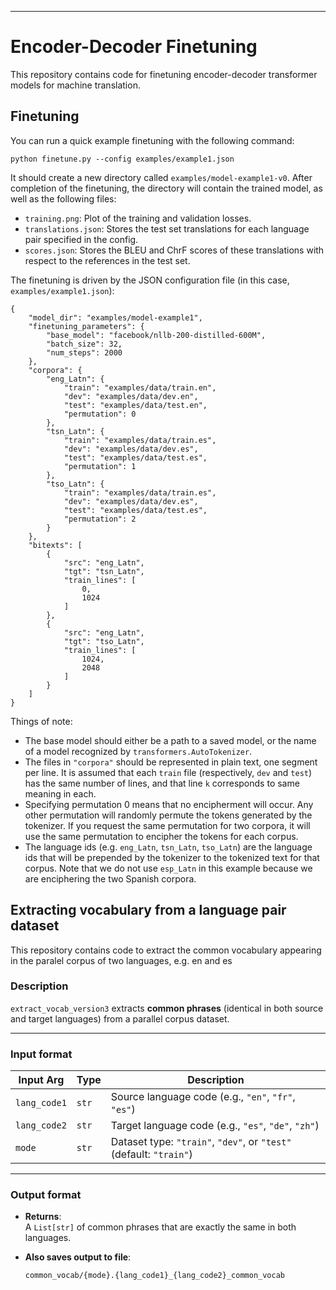 
-----
# Encoder-Decoder Finetuning

This repository contains code for finetuning encoder-decoder transformer models for machine translation.

## Finetuning

You can run a quick example finetuning with the following command:

    python finetune.py --config examples/example1.json

It should create a new directory called ```examples/model-example1-v0```. After completion of the finetuning, the directory will contain the trained model, as well as the following files:

- `training.png`: Plot of the training and validation losses.
- `translations.json`: Stores the test set translations for each language pair specified in the config.
- `scores.json`: Stores the BLEU and ChrF scores of these translations with respect to the references in the test set.

The finetuning is driven by the JSON configuration file (in this case, `examples/example1.json`):

    {
        "model_dir": "examples/model-example1",
        "finetuning_parameters": {
            "base_model": "facebook/nllb-200-distilled-600M",
            "batch_size": 32,
            "num_steps": 2000
        },
        "corpora": {
            "eng_Latn": {
                "train": "examples/data/train.en",
                "dev": "examples/data/dev.en",
                "test": "examples/data/test.en",
                "permutation": 0
            },
            "tsn_Latn": {
                "train": "examples/data/train.es",
                "dev": "examples/data/dev.es",
                "test": "examples/data/test.es",
                "permutation": 1
            },
            "tso_Latn": {
                "train": "examples/data/train.es",
                "dev": "examples/data/dev.es",
                "test": "examples/data/test.es",
                "permutation": 2
            }
        },
        "bitexts": [
            {
                "src": "eng_Latn",
                "tgt": "tsn_Latn",
                "train_lines": [
                    0,
                    1024
                ]
            },
            {
                "src": "eng_Latn",
                "tgt": "tso_Latn",
                "train_lines": [
                    1024,
                    2048
                ]
            }
        ]
    }



Things of note:

- The base model should either be a path to a saved model, or the name of a model recognized by `transformers.AutoTokenizer`.
- The files in `"corpora"` should be represented in plain text, one segment per line. It is assumed that each `train` file (respectively, `dev` and `test`) has the same number of lines, and that line `k` corresponds to same meaning in each.
- Specifying permutation 0 means that no encipherment will occur. Any other permutation will randomly permute the tokens generated by the tokenizer. If you request the same permutation for two corpora, it will use the same permutation to encipher the tokens for each corpus.
- The language ids (e.g. `eng_Latn`, `tsn_Latn`, `tso_Latn`) are the language ids that will be prepended by the tokenizer to the tokenized text for that corpus. Note that we do not use `esp_Latn` in this example because we are enciphering the two Spanish corpora.


## Extracting vocabulary from a language pair dataset

This repository contains code to extract the common vocabulary appearing in the paralel corpus of two languages, e.g. en and es

### Description

`extract_vocab_version3` extracts **common phrases** (identical in both source and target languages) from a parallel corpus dataset.

---

### Input format

| Input Arg    | Type   | Description                                                                 |
|--------------|--------|-----------------------------------------------------------------------------|
| `lang_code1` | `str`  | Source language code (e.g., `"en"`, `"fr"`, `"es"`)                         |
| `lang_code2` | `str`  | Target language code (e.g., `"es"`, `"de"`, `"zh"`)                         |
| `mode`       | `str`  | Dataset type: `"train"`, `"dev"`, or `"test"` (default: `"train"`)        |

---

### Output format

- **Returns**:  
  A `List[str]` of common phrases that are exactly the same in both languages.

- **Also saves output to file**:  
  ```text
  common_vocab/{mode}.{lang_code1}_{lang_code2}_common_vocab
  ```



